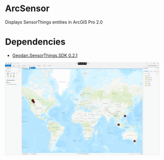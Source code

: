 # ArcSensor

Displays SensorThings entities in ArcGIS Pro 2.0

# Dependencies

- <a href="https://www.nuget.org/packages/Geodan.SensorThings.SDK/0.2.1/">Geodan.SensorThings.SDK 0.2.1</a>

<img src="arcsensor.png"/>
